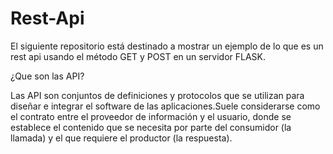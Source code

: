 # Rest-Api
El siguiente repositorio está destinado a mostrar un ejemplo de lo que es un rest api usando el método GET y POST en un servidor FLASK.

¿Que son las API?

Las API son conjuntos de definiciones y protocolos que se utilizan para diseñar e integrar el software de las aplicaciones.Suele considerarse como el contrato entre el proveedor de información y el usuario, donde se establece el contenido que se necesita por parte del consumidor (la llamada) y el que requiere el productor (la respuesta).
